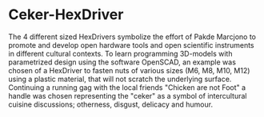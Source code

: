 # Ceker-HexDriver

The 4 different sized HexDrivers symbolize the effort of Pakde Marcjono to promote and develop open hardware tools and open scientific instruments in different cultural contexts. To learn programming 3D-models with parametrized design using the software OpenSCAD, an example was chosen of a HexDriver to fasten nuts of various sizes (M6, M8, M10, M12) using a plastic material, that will not scratch the underlying surface. Continuing a running gag with the local friends "Chicken are not Foot" a handle was chosen representing the "ceker" as a symbol of intercultural cuisine discussions; otherness, disgust, delicacy and humour.